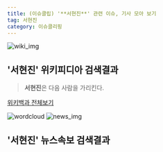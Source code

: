 ```yaml
---
title: (이슈클립) '**서현진**' 관련 이슈, 기사 모아 보기
tag: 서현진
category: 이슈클리핑
---
```

![wiki_img](https://user-images.githubusercontent.com/42597476/44503234-41136a80-a6d0-11e8-9071-6fc6418eafe4.png)
## **'**서현진**'** 위키피디아 검색결과
>**서현진**은 다음 사람을 가리킨다.

<a href="https://ko.wikipedia.org/wiki/서현진" target="_blank">위키백과 전체보기</a>

![wordcloud](https://s3.ap-northeast-2.amazonaws.com/lyrics101-wordcloud/2018-10-02-1538441455.png)
![news_img](https://user-images.githubusercontent.com/42597476/44507050-1206f400-a6e4-11e8-8d98-7ffbfebb353f.png)
## **'**서현진**'** 뉴스속보 검색결과

